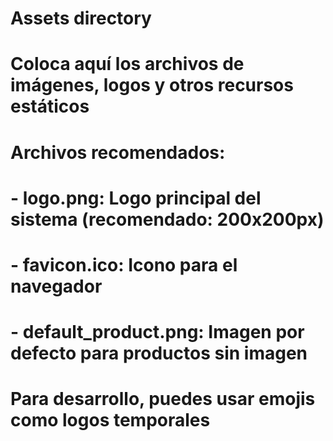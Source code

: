# Assets directory
# Coloca aquí los archivos de imágenes, logos y otros recursos estáticos
# 
# Archivos recomendados:
# - logo.png: Logo principal del sistema (recomendado: 200x200px)
# - favicon.ico: Icono para el navegador
# - default_product.png: Imagen por defecto para productos sin imagen

# Para desarrollo, puedes usar emojis como logos temporales
